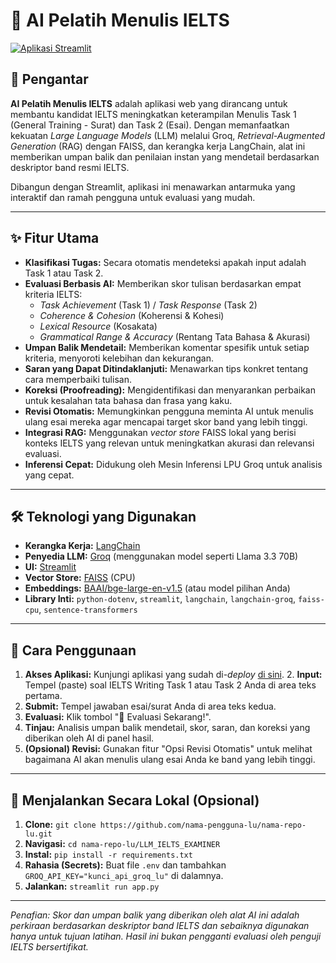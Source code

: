 # 🤖 AI Pelatih Menulis IELTS

[![Aplikasi Streamlit](https://static.streamlit.io/badges/streamlit_badge_black_white.svg)](https://url-aplikasi-streamlit-lu.streamlit.app) 
## 📝 Pengantar

**AI Pelatih Menulis IELTS** adalah aplikasi web yang dirancang untuk membantu kandidat IELTS meningkatkan keterampilan Menulis Task 1 (General Training - Surat) dan Task 2 (Esai). Dengan memanfaatkan kekuatan *Large Language Models* (LLM) melalui Groq, *Retrieval-Augmented Generation* (RAG) dengan FAISS, dan kerangka kerja LangChain, alat ini memberikan umpan balik dan penilaian instan yang mendetail berdasarkan deskriptor band resmi IELTS.

Dibangun dengan Streamlit, aplikasi ini menawarkan antarmuka yang interaktif dan ramah pengguna untuk evaluasi yang mudah.

---

## ✨ Fitur Utama

* **Klasifikasi Tugas:** Secara otomatis mendeteksi apakah input adalah Task 1 atau Task 2.
* **Evaluasi Berbasis AI:** Memberikan skor tulisan berdasarkan empat kriteria IELTS:
    * *Task Achievement* (Task 1) / *Task Response* (Task 2)
    * *Coherence & Cohesion* (Koherensi & Kohesi)
    * *Lexical Resource* (Kosakata)
    * *Grammatical Range & Accuracy* (Rentang Tata Bahasa & Akurasi)
* **Umpan Balik Mendetail:** Memberikan komentar spesifik untuk setiap kriteria, menyoroti kelebihan dan kekurangan.
* **Saran yang Dapat Ditindaklanjuti:** Menawarkan tips konkret tentang cara memperbaiki tulisan.
* **Koreksi (Proofreading):** Mengidentifikasi dan menyarankan perbaikan untuk kesalahan tata bahasa dan frasa yang kaku.
* **Revisi Otomatis:** Memungkinkan pengguna meminta AI untuk menulis ulang esai mereka agar mencapai target skor band yang lebih tinggi.
* **Integrasi RAG:** Menggunakan *vector store* FAISS lokal yang berisi konteks IELTS yang relevan untuk meningkatkan akurasi dan relevansi evaluasi.
* **Inferensi Cepat:** Didukung oleh Mesin Inferensi LPU Groq untuk analisis yang cepat.

---

## 🛠️ Teknologi yang Digunakan

* **Kerangka Kerja:** [LangChain](https://www.langchain.com/)
* **Penyedia LLM:** [Groq](https://groq.com/) (menggunakan model seperti Llama 3.3 70B)
* **UI:** [Streamlit](https://streamlit.io/)
* **Vector Store:** [FAISS](https://faiss.ai/) (CPU)
* **Embeddings:** [BAAI/bge-large-en-v1.5](https://huggingface.co/BAAI/bge-large-en-v1.5) (atau model pilihan Anda)
* **Library Inti:** `python-dotenv`, `streamlit`, `langchain`, `langchain-groq`, `faiss-cpu`, `sentence-transformers`

---

## 🚀 Cara Penggunaan

1.  **Akses Aplikasi:** Kunjungi aplikasi yang sudah di-*deploy* [di sini](https://url-aplikasi-streamlit-lu.streamlit.app). 
    2.  **Input:** Tempel (paste) soal IELTS Writing Task 1 atau Task 2 Anda di area teks pertama.
3.  **Submit:** Tempel jawaban esai/surat Anda di area teks kedua.
4.  **Evaluasi:** Klik tombol "🚀 Evaluasi Sekarang!".
5.  **Tinjau:** Analisis umpan balik mendetail, skor, saran, dan koreksi yang diberikan oleh AI di panel hasil.
6.  **(Opsional) Revisi:** Gunakan fitur "Opsi Revisi Otomatis" untuk melihat bagaimana AI akan menulis ulang esai Anda ke band yang lebih tinggi.

---

## 🔧 Menjalankan Secara Lokal (Opsional)

1.  **Clone:** `git clone https://github.com/nama-pengguna-lu/nama-repo-lu.git`
2.  **Navigasi:** `cd nama-repo-lu/LLM_IELTS_EXAMINER`
3.  **Instal:** `pip install -r requirements.txt`
4.  **Rahasia (Secrets):** Buat file `.env` dan tambahkan `GROQ_API_KEY="kunci_api_groq_lu"` di dalamnya.
5.  **Jalankan:** `streamlit run app.py`

---

*Penafian: Skor dan umpan balik yang diberikan oleh alat AI ini adalah perkiraan berdasarkan deskriptor band IELTS dan sebaiknya digunakan hanya untuk tujuan latihan. Hasil ini bukan pengganti evaluasi oleh penguji IELTS bersertifikat.*
